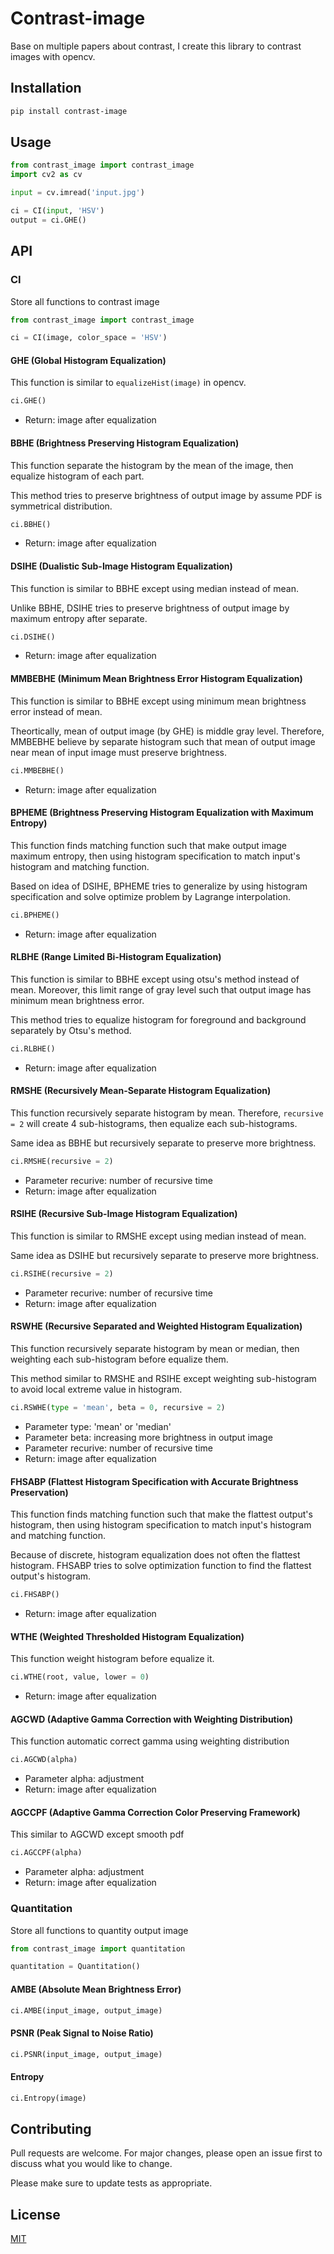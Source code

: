 # Contrast-image

Base on multiple papers about contrast, I create this library to contrast images with opencv.

## Installation

```bash
pip install contrast-image
```

## Usage

```python
from contrast_image import contrast_image
import cv2 as cv

input = cv.imread('input.jpg')

ci = CI(input, 'HSV')
output = ci.GHE()
```

## API

### CI

Store all functions to contrast image

```python
from contrast_image import contrast_image

ci = CI(image, color_space = 'HSV')
```

#### GHE (Global Histogram Equalization)

This function is similar to ```equalizeHist(image)``` in opencv.

```python
ci.GHE()
```

- Return: image after equalization

#### BBHE (Brightness Preserving Histogram Equalization)

This function separate the histogram by the mean of the image, then equalize histogram of each part.

This method tries to preserve brightness of output image by assume PDF is symmetrical distribution.

```python
ci.BBHE()
```

- Return: image after equalization

#### DSIHE (Dualistic Sub-Image Histogram Equalization)

This function is similar to BBHE except using median instead of mean.

Unlike BBHE, DSIHE tries to preserve brightness of output image by maximum entropy after separate.

```python
ci.DSIHE()
```

- Return: image after equalization

#### MMBEBHE (Minimum Mean Brightness Error Histogram Equalization)

This function is similar to BBHE except using minimum mean brightness error instead of mean.

Theortically, mean of output image (by GHE) is middle gray level. Therefore, MMBEBHE believe by separate histogram such that mean of output image near mean of input image must preserve brightness.

```python
ci.MMBEBHE()
```

- Return: image after equalization

#### BPHEME (Brightness Preserving Histogram Equalization with Maximum Entropy)

This function finds matching function such that make output image maximum entropy, then using histogram specification to match input's histogram and matching function.

Based on idea of DSIHE, BPHEME tries to generalize by using histogram specification and solve optimize problem by Lagrange interpolation.

```python
ci.BPHEME()
```

- Return: image after equalization

#### RLBHE (Range Limited Bi-Histogram Equalization)

This function is similar to BBHE except using otsu's method instead of mean. Moreover, this limit range of gray level such that output image has minimum mean brightness error.

This method tries to equalize histogram for foreground and background separately by Otsu's method.

```python
ci.RLBHE()
```

- Return: image after equalization

#### RMSHE (Recursively Mean-Separate Histogram Equalization)

This function recursively separate histogram by mean. Therefore, ```recursive = 2``` will create 4 sub-histograms, then equalize each sub-histograms.

Same idea as BBHE but recursively separate to preserve more brightness.

```python
ci.RMSHE(recursive = 2)
```

- Parameter recurive: number of recursive time
- Return: image after equalization

#### RSIHE (Recursive Sub-Image Histogram Equalization)

This function is similar to RMSHE except using median instead of mean.

Same idea as DSIHE but recursively separate to preserve more brightness.

```python
ci.RSIHE(recursive = 2)
```

- Parameter recurive: number of recursive time
- Return: image after equalization

#### RSWHE (Recursive Separated and Weighted Histogram Equalization)

This function recursively separate histogram by mean or median, then weighting each sub-histogram before equalize them.

This method similar to RMSHE and RSIHE except weighting sub-histogram to avoid local extreme value in histogram.

```python
ci.RSWHE(type = 'mean', beta = 0, recursive = 2)
```

- Parameter type: 'mean' or 'median'
- Parameter beta: increasing more brightness in output image
- Parameter recurive: number of recursive time
- Return: image after equalization

#### FHSABP (Flattest Histogram Specification with Accurate Brightness Preservation)

This function finds matching function such that make the flattest output's histogram, then using histogram specification to match input's histogram and matching function.

Because of discrete, histogram equalization does not often the flattest histogram. FHSABP tries to solve optimization function to find the flattest output's histogram.

```python
ci.FHSABP()
```

- Return: image after equalization

#### WTHE (Weighted Thresholded Histogram Equalization)

This function weight histogram before equalize it.

```python
ci.WTHE(root, value, lower = 0)
```

- Return: image after equalization

#### AGCWD (Adaptive Gamma Correction with Weighting Distribution)

This function automatic correct gamma using weighting distribution

```python
ci.AGCWD(alpha)
```

- Parameter alpha: adjustment
- Return: image after equalization

#### AGCCPF (Adaptive Gamma Correction Color Preserving Framework)

This similar to AGCWD except smooth pdf

```python
ci.AGCCPF(alpha)
```

- Parameter alpha: adjustment
- Return: image after equalization

### Quantitation

Store all functions to quantity output image

```python
from contrast_image import quantitation

quantitation = Quantitation()
```

#### AMBE (Absolute Mean Brightness Error)

```python
ci.AMBE(input_image, output_image)
```

#### PSNR (Peak Signal to Noise Ratio)

```python
ci.PSNR(input_image, output_image)
```

#### Entropy

```python
ci.Entropy(image)
```

## Contributing

Pull requests are welcome. For major changes, please open an issue first to discuss what you would like to change.

Please make sure to update tests as appropriate.

## License

[MIT](https://choosealicense.com/licenses/mit/)